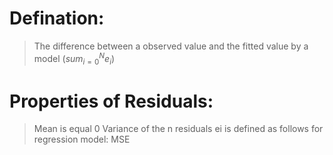 # Defination:
> The difference between a observed value and the fitted value by a model
> $(sum_{i=0}^N{e_i} )$
# Properties of Residuals:
> Mean is equal 0
> Variance of the n residuals ei is defined as follows for regression model: MSE
